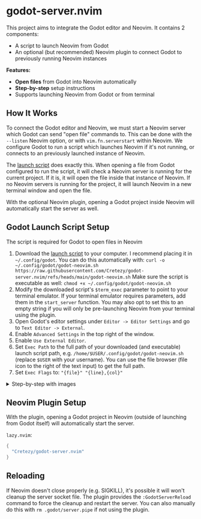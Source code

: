 # godot-server.nvim

This project aims to integrate the Godot editor and Neovim. It contains 2 components:

- A script to launch Neovim from Godot
- An optional (but recommended) Neovim plugin to connect Godot to previously running Neovim instances

**Features:**

- **Open files** from Godot into Neovim automatically
- **Step-by-step** setup instructions
- Supports launching Neovim from Godot or from terminal

## How It Works

To connect the Godot editor and Neovim, we must start a Neovim server which Godot can send "open file" commands to. This can be done with the `--listen` Neovim option, or with `vim.fn.serverstart` within Neovim. We configure Godot to run a script which launches Neovim if it's not running, or connects to an previously launched instance of Neovim.

The [launch script](./godot-nvim.sh) does exactly this. When opening a file from Godot configured to run the script, it will check a Neovim server is running for the current project. If it is, it will open the file inside that instance of Neovim. If no Neovim servers is running for the project, it will launch Neovim in a new terminal window and open the file.

With the optional Neovim plugin, opening a Godot project inside Neovim will automatically start the server as well.

## Godot Launch Script Setup

The script is required for Godot to open files in Neovim

1. Download the [launch script](./godot-neovim.sh) to your computer.
   I recommend placing it in `~/.config/godot`. You can do this automatically with: `curl -o ~/.config/godot/godot-neovim.sh https://raw.githubusercontent.com/Cretezy/godot-server.nvim/refs/heads/main/godot-neovim.sh`
   Make sure the script is executable as well: `chmod +x ~/.config/godot/godot-neovim.sh`
1. Modify the downloaded script's `$term_exec` parameter to point to your terminal emulator. If your terminal emulator requires parameters, add them in the `start_server` function.
   You may also opt to set this to an empty string if you will only be pre-launching Neovim from your terminal using the plugin.
1. Open Godot's editor settings under `Editor -> Editor Settings` and go to `Text Editor -> External`.
1. Enable `Advanced Settings` in the top right of the window.
1. Enable `Use External Editor`.
1. Set `Exec Path` to the full path of your downloaded (and executable) launch script path, e.g. `/home/$USER/.config/godot/godot-neovim.sh` (replace `$USER` with your username).
   You can use the file browser (file icon to the right of the text input) to get the full path.
1. Set `Exec Flags` to: `"{file}" "{line},{col}"`

<details>
   <summary>Step-by-step with images</summary>

   1. Download the [launch script](./godot-neovim.sh) to your computer.
   ![image](https://github.com/user-attachments/assets/1436da2f-95b3-488f-8e92-fc8eb5e7ac83)

1. Modify the downloaded script's `$term_exec`
   ![image](https://github.com/user-attachments/assets/7c4b2683-bb62-4167-986f-953f4c8b35c2)
   ![image](https://github.com/user-attachments/assets/4d801358-d5fa-4662-8aa9-d31ecac4e9da)

1. Open Godot's text editor settings and configure editor
   ![image](https://github.com/user-attachments/assets/d66d4179-3515-432d-8c33-46c188751b75)
   ![image](https://github.com/user-attachments/assets/136a82b2-336b-405e-b2fc-26dc15231009)

</details>

## Neovim Plugin Setup

With the plugin, opening a Godot project in Neovim (outside of launching from Godot itself) will automatically start the server.

`lazy.nvim`:

```lua
{
  "Cretezy/godot-server.nvim"
}
```

## Reloading

If Neovim doesn't close properly (e.g. SIGKILL), it's possible it will won't cleanup the server socket file. The plugin provides the `:GodotServerReload` command to force the cleanup and restart the server. You can also manually do this with `rm .godot/server.pipe` if not using the plugin.
